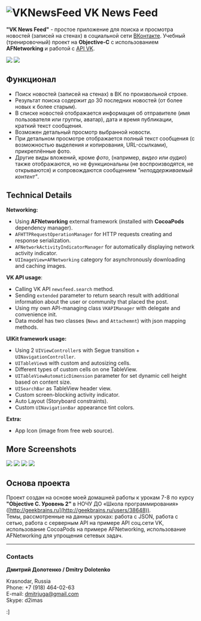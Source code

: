 # ![VKNewsFeed](https://github.com/DmitrJuga/VKNewsFeed/blob/master/VKNewsFeed/Images.xcassets/AppIcon.appiconset/vkdog-29@2x.png)      VK News Feed

**"VK News Feed"** - простое приложение для поиска и просмотра новостей (записей на стенах) в социальной сети [ВКонтакте](http://vk.com/). Учебный (тренировочный) проект на **Objective-C** c использованием **AFNetworking** и работой с [API VK](http://vk.com/dev/methods).

![](https://github.com/DmitrJuga/VKNewsFeed/blob/master/screenshots/screenshot1.png)
![](https://github.com/DmitrJuga/VKNewsFeed/blob/master/screenshots/screenshot2.png)

## Функционал

- Поиск новостей (записей на стенах) в ВК по произвольной строке.
- Результат поиска содержит до 30 последних новостей (от более новых к более старым).
- В списке новостей отображается информация об отправителе (имя пользователя или группы, аватар), дата и время публикации, краткий текст сообщения.
- Возможен детальный просмотр выбранной новости.
- При детальном просмотре отображается полный текст сообщения (с возможностью выделения и копирования, URL-ссылками), прикреплённые фото.
- Другие виды вложений, кроме *фото*, (например, *видео* или *аудио*) также отображаются, но не функциональны (не воспроизводятся, не открываются) и сопровождаются сообщением *"неподдерживаемый контент"*.


## Technical Details

**Networking:**
- Using **AFNetworking** external framework (installed with **CocoaPods** dependency manager).
- `AFHTTPRequestOperationManager` for HTTP requests creating and response serialization.
- `AFNetworkActivityIndicatorManager` for automatically displaying network activity indicator.
- `UIImageView+AFNetworking` category for asynchronously downloading and caching images.

**VK API usage**:
- Calling VK API `newsfeed.search` method.
- Sending `extended` parameter to return search result with additional information about the user or community that placed the post.
- Using my own API-managing class `VKAPIManager` with delegate and convenience init.
- Data model has two classes (`News` and `Attachemnt`) with json mapping methods.

**UIKit framework usage:**
- Using 2 `UIViewController`s with Segue transition + `UINavigationController`.
- `UITableView`s with custom and autosizing cells.
- Different types of custom cells on one TableView.
- `UITableViewAutomaticDimension` parameter for set dynamic cell height based on content size.
- `UISearchBar` as TableView header view.
- Custom screen-blocking activity indicator.
- Auto Layout (Storyboard constraints).
- Custom `UINavigationBar` appearance tint colors.

**Extra:**
- App Icon (image from free web source).


## More Screenshots

![](https://github.com/DmitrJuga/VKNewsFeed/blob/master/screenshots/screenshot3.png)
![](https://github.com/DmitrJuga/VKNewsFeed/blob/master/screenshots/screenshot4.png)
![](https://github.com/DmitrJuga/VKNewsFeed/blob/master/screenshots/screenshot5.png)
![](https://github.com/DmitrJuga/VKNewsFeed/blob/master/screenshots/screenshot6.png)


## Основа проекта

Проект создан на основе моей домашней работы к урокам 7-8 по курсу **"Objective C. Уровень 2"** в НОЧУ ДО «Школа программирования» ([http://geekbrains.ru](http://geekbrains.ru/users/38648)).   
Темы, рассмотренные на данных уроках: работа с JSON, работа с сетью, работа с серверным API на примере API соц.сети VK, использование CocoaPods на примере AFNetworking, использование AFNetworking для упрощения сетевых задач.

---

### Contacts

**Дмитрий Долотенко / Dmitry Dolotenko**

Krasnodar, Russia   
Phone: +7 (918) 464-02-63   
E-mail: <dmitrjuga@gmail.com>   
Skype: d2imas

:]

